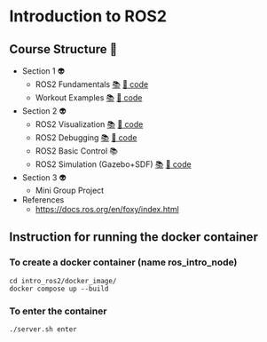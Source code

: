 # Introduction to ROS2
## Course Structure :space_invader:
    
- Section 1 :alien:	
    - ROS2 Fundamentals [:books:](lectures/ros2_fundamentals.pdf) [:scroll: code]()
    - Workout Examples  [:books:](lectures/) [:scroll: code]()
- Section 2 :alien:	
    - ROS2 Visualization  [:books:](lectures/) [:scroll: code]()
    - ROS2 Debugging [:books:]() [:scroll: code]()	
    - ROS2 Basic Control :books:	
    - ROS2 Simulation (Gazebo+SDF) [:books:](lectures/) [:scroll: code]()	
- Section 3 :alien:	
    - Mini Group Project 
- References
    - https://docs.ros.org/en/foxy/index.html

## Instruction for running the docker container  

### To create a docker container (name ros_intro_node)
    cd intro_ros2/docker_image/
    docker compose up --build  
### To enter the container 
    ./server.sh enter 
